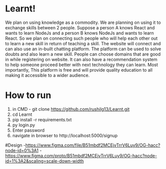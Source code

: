 # Learnt!

We plan on using knowledge as a commodity. We are planning on using it to exchange skills between 2 people. Suppose a person A knows React and wants to learn NodeJs and a person B knows NodeJs and wants to learn React. So we plan on connecting such people who will help each other out to learn a new skill in return of teaching a skill. The website will connect and can also use an in-built chatting platform. The platform can be used to solve doubts and also learn a new skill. People can choose domains that are good in while registering on website. It can also have a recommendation system to help someone proceed better with next technology they can learn. Most importantly, This platform is free and will provide quality education to all making it accessible to a wider audience. <br>

# How to run
1. in CMD - git clone https://github.com/rushilg13/Learnt.git <br>
2. cd Learnt <br>
3. pip install -r requirements.txt
4. py login.py <br>
5. Enter password <br>
6. navigate in browser to http://localhost:5000/signup <br>

#Design
-https://www.figma.com/file/B51mbdf2MCEjvTrrV6Luy9/OG-hacc?node-id=0%3A1
-https://www.figma.com/proto/B51mbdf2MCEjvTrrV6Luy9/OG-hacc?node-id=1%3A2&scaling=scale-down-width
